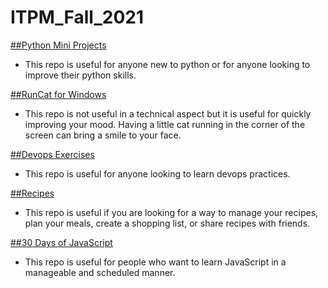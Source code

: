 # ITPM_Fall_2021

[##Python Mini Projects](https://github.com/Python-World/python-mini-projects)
- This repo is useful for anyone new to python or for anyone looking to improve their python skills.


[##RunCat for Windows](https://github.com/Kyome22/RunCat_for_windows)
- This repo is not useful in a technical aspect but it is useful for quickly improving your mood. Having a little cat running in the corner of the screen can bring a smile to your face.


[##Devops Exercises](https://github.com/bregman-arie/devops-exercises)
- This repo is useful for anyone looking to learn devops practices.


[##Recipes](https://github.com/TandoorRecipes/recipes)
- This repo is useful if you are looking for a way to manage your recipes, plan your meals, create a shopping list, or share recipes with friends.


[##30 Days of JavaScript](https://github.com/Asabeneh/30-Days-Of-JavaScript)
- This repo is useful for people who want to learn JavaScript in a manageable and scheduled manner.
